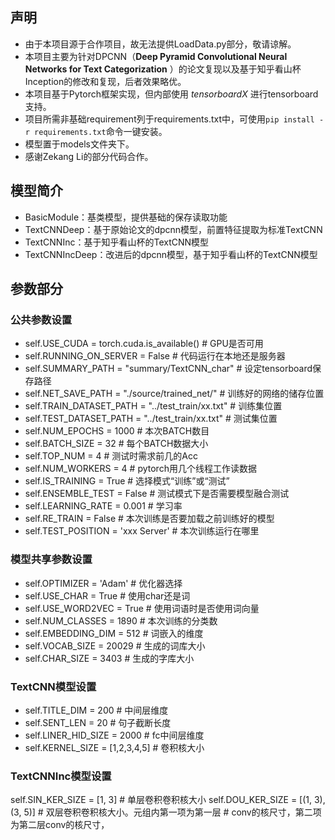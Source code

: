 ## 声明

* 由于本项目源于合作项目，故无法提供LoadData.py部分，敬请谅解。
* 本项目主要为针对DPCNN（**Deep Pyramid Convolutional Neural Networks for Text Categorization** ）的论文复现以及基于知乎看山杯Inception的修改和复现，后者效果略优。
* 本项目基于Pytorch框架实现，但内部使用 *tensorboardX* 进行tensorboard支持。
* 项目所需非基础requirement列于requirements.txt中，可使用`pip install -r requirements.txt`命令一键安装。
* 模型置于models文件夹下。
* 感谢Zekang Li的部分代码合作。

## 模型简介

* BasicModule：基类模型，提供基础的保存读取功能
* TextCNNDeep：基于原始论文的dpcnn模型，前置特征提取为标准TextCNN
* TextCNNInc：基于知乎看山杯的TextCNN模型
* TextCNNIncDeep：改进后的dpcnn模型，基于知乎看山杯的TextCNN模型

## 参数部分

### 公共参数设置
- self.USE_CUDA           = torch.cuda.is_available()  # GPU是否可用
- self.RUNNING_ON_SERVER  = False                      # 代码运行在本地还是服务器
- self.SUMMARY_PATH       = "summary/TextCNN_char"     # 设定tensorboard保存路径
- self.NET_SAVE_PATH      = "./source/trained_net/"    # 训练好的网络的储存位置
- self.TRAIN_DATASET_PATH = "../test_train/xx.txt"     # 训练集位置
- self.TEST_DATASET_PATH  = "../test_train/xx.txt"     # 测试集位置
- self.NUM_EPOCHS         = 1000                       # 本次BATCH数目
- self.BATCH_SIZE         = 32                         # 每个BATCH数据大小
- self.TOP_NUM            = 4                          # 测试时需求前几的Acc
- self.NUM_WORKERS        = 4                          # pytorch用几个线程工作读数据
- self.IS_TRAINING        = True                       # 选择模式“训练”或“测试”
- self.ENSEMBLE_TEST      = False                      # 测试模式下是否需要模型融合测试
- self.LEARNING_RATE      = 0.001                      # 学习率
- self.RE_TRAIN           = False                      # 本次训练是否要加载之前训练好的模型
- self.TEST_POSITION      = 'xxx Server'               # 本次训练运行在哪里

### 模型共享参数设置
- self.OPTIMIZER          = 'Adam'                     # 优化器选择
- self.USE_CHAR           = True                       # 使用char还是词
- self.USE_WORD2VEC       = True                       # 使用词语时是否使用词向量
- self.NUM_CLASSES        = 1890                       # 本次训练的分类数
- self.EMBEDDING_DIM      = 512                        # 词嵌入的维度
- self.VOCAB_SIZE         = 20029                      # 生成的词库大小
- self.CHAR_SIZE          = 3403                       # 生成的字库大小

### TextCNN模型设置
- self.TITLE_DIM          = 200                        # 中间层维度
- self.SENT_LEN           = 20                         # 句子截断长度
- self.LINER_HID_SIZE     = 2000                       # fc中间层维度
- self.KERNEL_SIZE        = [1,2,3,4,5]                # 卷积核大小

###  TextCNNInc模型设置
self.SIN_KER_SIZE = [1, 3]                             # 单层卷积卷积核大小
self.DOU_KER_SIZE = [(1, 3), (3, 5)]                   # 双层卷积卷积核大小。元组内第一项为第一层
                                                       # conv的核尺寸，第二项为第二层conv的核尺寸，

 